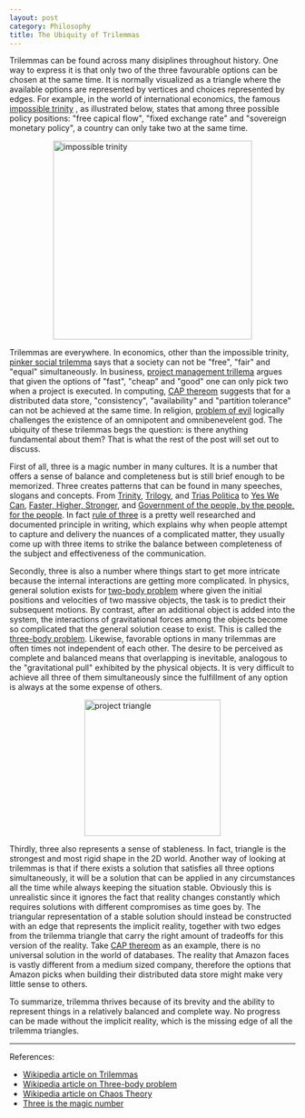 ```yaml
---
layout: post
category: Philosophy
title: The Ubiquity of Trilemmas
---
```


Trilemmas can be found across many disiplines throughout history. One way to express it is that only two of the three favourable options can be chosen at the same time.
It is normally visualized as a triangle where the available options are represented by vertices and
choices represented by edges. For example, in the world of international economics, the famous [impossible trinity](https://en.wikipedia.org/wiki/Impossible_trinity)
, as illustrated below, states that among three possible policy positions: "free capical flow", "fixed exchange rate" and "sovereign monetary policy", a country can only take two
at the same time.

<img src="{{ site.baseurl }}/images/impossible_trinity_diagram.svg" alt="impossible trinity" style="margin-top: 10px; margin-left: auto; margin-right: auto; display: block; width: 350px;"/>

Trilemmas are everywhere.
In economics, other than the impossible trinity, [pinker social trilemma](https://en.wikipedia.org/wiki/Trilemma#The_Pinker_social_trilemma)
says that a society can not be "free", "fair" and "equal" simultaneously. In business, [project management trillema](https://en.wikipedia.org/wiki/Project_management_triangle) argues that
given the options of "fast", "cheap" and "good" one can only pick two when a project is executed. In computing,
[CAP thereom](https://en.wikipedia.org/wiki/CAP_theorem) suggests that for a distributed data store, "consistency", "availability" and "partition tolerance"
can not be achieved at the same time. In religion, [problem of evil](https://en.wikipedia.org/wiki/Problem_of_evil#Epicurus) logically challenges the existence of
an omnipotent and omnibenevelent god. The ubiquity of these trilemmas begs the question: is there anything fundamental about them? That is what the rest of the post will set out to discuss.

First of all, three is a magic number in many cultures. It is a number that offers a sense of balance and completeness but is still brief enough to be memorized.
Three creates patterns that can be found in many speeches, slogans and concepts. From [Trinity](https://en.wikipedia.org/wiki/Trinity), [Trilogy](https://en.wikipedia.org/wiki/Trilogy),
and [Trias Politica](https://en.wikipedia.org/wiki/Separation_of_powers) to [Yes We Can](https://en.wikipedia.org/wiki/Barack_Obama_2008_presidential_campaign#Slogan), [Faster, Higher, Stronger](https://en.wikipedia.org/wiki/Olympic_symbols), 
and [Government of the people, by the people, for the people](https://en.wikipedia.org/wiki/Gettysburg_Address).
In fact [rule of three](https://en.wikipedia.org/wiki/Rule_of_three_(writing)) is a pretty well researched and documented principle in writing, which explains why when
people attempt to capture and delivery the nuances of a complicated matter, they usually come up with three items to strike the balance between completeness of the subject and effectiveness of the communication.

Secondly, three is also a number where things start to get more intricate because the internal interactions are getting more complicated. In physics, general solution exists for [two-body problem](https://en.wikipedia.org/wiki/Two-body_problem)
where given the initial positions and velocities of two massive objects, the task is to predict their subsequent motions. By contrast, after an additional object is added into the system, the interactions
of gravitational forces among the objects become so complicated that the general solution cease to exist. This is called the [three-body problem](https://en.wikipedia.org/wiki/Three-body_problem).
Likewise, favorable options in many trilemmas are often times not independent of each other. The desire to be perceived as complete and balanced means that overlapping is inevitable, analogous to
the "gravitational pull" exhibited by the physical objects. It is very difficult to achieve all three of them simultaneously since the fulfillment of any option is always at the some expense of others.

<img src="{{site.baseurl}}/images/project-triangle.svg" alt="project triangle" style="margin-top: 10px; margin-left: auto; margin-right: auto; display: block; width: 240px;"/>

Thirdly, three also represents a sense of stableness. In fact, triangle is the strongest and most rigid shape in the 2D world. Another way of looking at trilemmas is that if there exists a solution that satisfies
all three options simultaneously, it will be a solution that can be applied in any circumstances all the time while always keeping the situation stable. Obviously this is unrealistic since it ignores the fact that
reality changes constantly which requires solutions with different compromises as time goes by. The triangular representation of a stable solution should instead be constructed with an edge that represents the
implicit reality, together with two edges from the trilemma triangle that carry the right amount of tradeoffs for this version of the reality. Take [CAP thereom](https://en.wikipedia.org/wiki/CAP_theorem) as
an example, there is no universal solution in the world of databases. The reality that Amazon faces is vastly different from a medium sized company, therefore the
options that Amazon picks when building their distributed data store might make very little sense to others. 

To summarize, trilemma thrives because of its brevity and the ability to represent things in a relatively balanced and complete way. No progress can be made without the implicit reality, which is the missing edge of
all the trilemma triangles.

-----

References:
- [Wikipedia article on Trilemmas](https://en.wikipedia.org/wiki/Trilemma)
- [Wikipedia article on Three-body problem](https://en.wikipedia.org/wiki/Three-body_problem)
- [Wikipedia article on Chaos Theory](https://en.wikipedia.org/wiki/Chaos_theory)
- [Three is the magic number](https://wno.org.uk/news/three-is-the-magic-number)